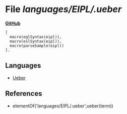 # File _languages/EIPL/.ueber_
**[GitHub](https://github.com/softlang/yas/blob/master/languages/EIPL/.ueber)**
```
[
  macro(eglSyntax(eipl)),
  macro(eslSyntax(eipl)),
  macro(parseSample(eipl))
].
```

## Languages
* [Ueber](../languages/Ueber.md)

## References
* elementOf('languages/EIPL/.ueber',ueber(term))
